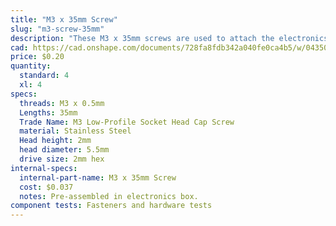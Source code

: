 ```yaml
---
title: "M3 x 35mm Screw"
slug: "m3-screw-35mm"
description: "These M3 x 35mm screws are used to attach the electronics box lid and latches"
cad: https://cad.onshape.com/documents/728fa8fdb342a040fe0ca4b5/w/0435033a7c78b02e71d0f721/e/d248fc4d1c8aaab592008da3?configuration=List_C4KEi4OG2YD23l%3D_12mm&renderMode=0&uiState=6255c59f46b4a5023f0a81e3
price: $0.20
quantity:
  standard: 4
  xl: 4
specs:
  threads: M3 x 0.5mm
  Lengths: 35mm
  Trade Name: M3 Low-Profile Socket Head Cap Screw
  material: Stainless Steel
  Head height: 2mm
  head diameter: 5.5mm
  drive size: 2mm hex
internal-specs:
  internal-part-name: M3 x 35mm Screw
  cost: $0.037
  notes: Pre-assembled in electronics box.
component tests: Fasteners and hardware tests
---
```

